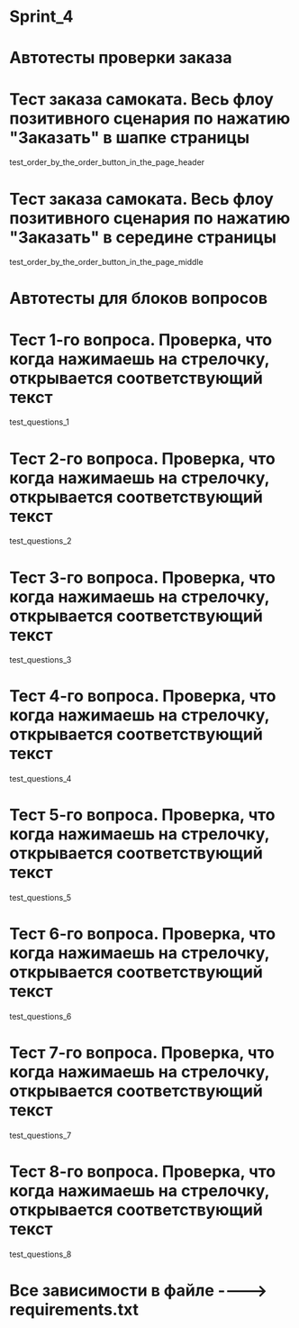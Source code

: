 # Sprint_4
# Автотесты проверки заказа
# Тест заказа самоката. Весь флоу позитивного сценария по нажатию "Заказать" в шапке страницы
test_order_by_the_order_button_in_the_page_header
# Тест заказа самоката. Весь флоу позитивного сценария по нажатию "Заказать" в середине страницы
test_order_by_the_order_button_in_the_page_middle

# Автотесты для блоков вопросов
# Тест 1-го вопроса. Проверка, что когда нажимаешь на стрелочку, открывается соответствующий текст
test_questions_1
# Тест 2-го вопроса. Проверка, что когда нажимаешь на стрелочку, открывается соответствующий текст
test_questions_2
# Тест 3-го вопроса. Проверка, что когда нажимаешь на стрелочку, открывается соответствующий текст
test_questions_3
# Тест 4-го вопроса. Проверка, что когда нажимаешь на стрелочку, открывается соответствующий текст
test_questions_4
# Тест 5-го вопроса. Проверка, что когда нажимаешь на стрелочку, открывается соответствующий текст
test_questions_5
# Тест 6-го вопроса. Проверка, что когда нажимаешь на стрелочку, открывается соответствующий текст
test_questions_6
# Тест 7-го вопроса. Проверка, что когда нажимаешь на стрелочку, открывается соответствующий текст
test_questions_7
# Тест 8-го вопроса. Проверка, что когда нажимаешь на стрелочку, открывается соответствующий текст
test_questions_8

# Все зависимости в файле ----> requirements.txt
